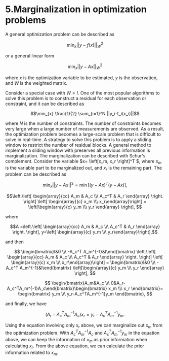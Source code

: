 # 5.Marginalization in optimization problems
A general optimization problem can be described as

$$ \min_{x}{||y- f(x)||^2_W} $$

or a general linear form

$$\min_{x}{||y- Ax||^2_W} $$

where $x$ is the optimization variable to be estimated, $y$ is the observation, and $W$ is the weighted matrix. 

Consider a special case with $W=I$. One of the most popular algorithms to solve this problem is to construct a residual for each observation or constraint, and it can be described as 

$$\min_{x} \frac{1}{2} \sum_{i=1}^N ||y_i-f_i(x_i)||$$

where $N$ is the number of constraints. The number of constraints becomes very large when a large number of measurements are observed. As a result, the optimization problem becomes a large-scale problem that is difficult to solve in real-time. A strategy to solve this problem is to apply a sliding window to restrict the number of residual blocks. A general method to implement a sliding window with preserves all previous information is marginalization. The marginalization can be described with Schur's complement. Consider the variable $x= \left[x_m, x_r \right]^T $, where $x_m$ is the variable part to be marginalized out, and $x_r$ is the remaining part. The problem can be described as

$$\min_{x}{||y- Ax||^2}= \min \left[\left(y- Ax \right) ^T \left(y- Ax \right) \right],  $$

$$\left.\left[ \begin{array}{cc} A_m & A_c \\\ A_c^T & A_r \end{array} \right. \right] \left[ \begin{array}{c} x_m \\\ x_r\end{array}\right] = \left[\begin{array}{c} y_m \\\ y_r \end{array} \right],
$$

where 

$$A =\left.\left[ \begin{array}{cc} A_m & A_c \\\ A_c^T & A_r \end{array} \right. \right], y=\left[ \begin{array}{c} y_m \\\ y_r\end{array}\right],$$

and then

$$ \begin{bmatrix}I&0 \\\ -A_c^T A_m^{-1}&I\end{bmatrix} \left.\left[ \begin{array}{cc} A_m & A_c \\\ A_c^T & A_r \end{array} \right. \right] \left[ \begin{array}{c} x_m \\\ x_r\end{array}\right] = \begin{bmatrix}I&0 \\\ -A_c^T A_m^{-1}&I\end{bmatrix}  \left[\begin{array}{c} y_m \\\ y_r \end{array} \right],
$$

$$
\begin{bmatrix}A_m&A_c \\\ 0&A_r-A_c^TA_m^{-1}A_c\end{bmatrix}\begin{bmatrix} x_m \\\ x_r \end{bmatrix}= \begin{bmatrix} y_m \\\ y_r-A_c^TA_m^{-1}y_m \end{bmatrix},
$$

and finally, we have

$$ 
\left(A_r- A_c^T A_m^{-1} A_c \right) x_r= y_r-A_c^TA_m^{-1} y_m.
$$

Using the equation involving only $x_r$ above, we can marginalize out $x_m$ from the optimization problem. With $A_c^T A_m^{-1} A_c$ and $A_c^TA_m^{-1} y_m$ in the equation above, we can keep the information of $x_m$ as prior information when calculating $x_r$. From the above equation, we can calculate the prior information related to $x_m$. 




